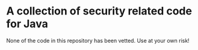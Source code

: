 # A collection of security related code for Java
None of the code in this repository has been vetted. Use at your own risk!
